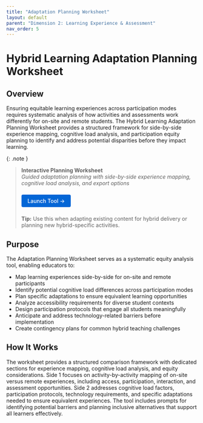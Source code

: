 ```yaml
---
title: "Adaptation Planning Worksheet"
layout: default
parent: "Dimension 2: Learning Experience & Assessment"
nav_order: 5
---
```


# Hybrid Learning Adaptation Planning Worksheet

## Overview
Ensuring equitable learning experiences across participation modes requires systematic analysis of how activities and assessments work differently for on-site and remote students. The Hybrid Learning Adaptation Planning Worksheet provides a structured framework for side-by-side experience mapping, cognitive load analysis, and participation equity planning to identify and address potential disparities before they impact learning.

{: .note }
> **Interactive Planning Worksheet**  
> *Guided adaptation planning with side-by-side experience mapping, cognitive load analysis, and export options*
>
> <a href="/assets/tools/hybrid-learning-adaptation-planning-worksheet-visual.html" style="display: inline-block; background: #0366d6; color: white; padding: 8px 16px; text-decoration: none; border-radius: 4px; font-weight: 500; margin: 8px 0; font-size: 14px;">
> Launch Tool →
> </a>
>
> **Tip:** Use this when adapting existing content for hybrid delivery or planning new hybrid-specific activities.

## Purpose
The Adaptation Planning Worksheet serves as a systematic equity analysis tool, enabling educators to:

- Map learning experiences side-by-side for on-site and remote participants
- Identify potential cognitive load differences across participation modes
- Plan specific adaptations to ensure equivalent learning opportunities
- Analyze accessibility requirements for diverse student contexts
- Design participation protocols that engage all students meaningfully
- Anticipate and address technology-related barriers before implementation
- Create contingency plans for common hybrid teaching challenges

## How It Works

The worksheet provides a structured comparison framework with dedicated sections for experience mapping, cognitive load analysis, and equity considerations. Side 1 focuses on activity-by-activity mapping of on-site versus remote experiences, including access, participation, interaction, and assessment opportunities. Side 2 addresses cognitive load factors, participation protocols, technology requirements, and specific adaptations needed to ensure equivalent experiences. The tool includes prompts for identifying potential barriers and planning inclusive alternatives that support all learners effectively. 